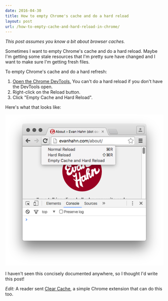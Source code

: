 ```yaml
---
date: 2016-04-30
title: How to empty Chrome's cache and do a hard reload
layout: post
url: /how-to-empty-cache-and-hard-reload-in-chrome/
---
```


_This post assumes you know a bit about browser caches._

Sometimes I want to empty Chrome's cache and do a hard reload. Maybe I'm getting some stale resources that I'm pretty sure have changed and I want to make sure I'm getting fresh files.

To empty Chrome's cache and do a hard refresh:

1. [Open the Chrome DevTools.](https://developer.chrome.com/devtools#access) You can't do a hard reload if you don't have the DevTools open.
2. Right-click on the Reload button.
3. Click "Empty Cache and Hard Reload".

Here's what that looks like:

![Screenshot of "Empty Cache and Hard Reload" in Chrome](/uploads/2016-04-30-empty-cache-and-hard-reload.png)

I haven't seen this concisely documented anywhere, so I thought I'd write this post!

_Edit:_ A reader sent [Clear Cache](https://chrome.google.com/webstore/detail/clear-cache/cppjkneekbjaeellbfkmgnhonkkjfpdn?hl=en), a simple Chrome extension that can do this too.
